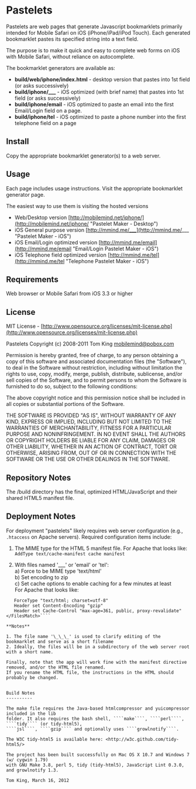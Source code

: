 Pastelets
==========

Pastelets are web pages that generate Javascript bookmarklets primarily intended for Mobile Safari on iOS (iPhone/iPad/iPod Touch).
Each generated bookmarklet pastes its specified string into a text field.

The purpose is to make it quick and easy to complete web forms on iOS with Mobile Safari, without reliance on autocomplete.

The bookmarklet generators are available as:

+ **build/web/iphone/index.html** - desktop version that pastes into 1st field (or asks successively)
+ **build/iphone/___** - iOS optimized (with brief name) that pastes into 1st field (or asks successively)
+ **build/iphone/email** - iOS optimized to paste an email into the first Email/Login field on a page.
+ **build/iphone/tel** - iOS optimized to paste a phone number into the first telephone field on a page

Install
----------

Copy the appropriate bookmarklet generator(s) to a web server.

Usage
----------

Each page includes usage instructions. Visit the appropriate bookmarklet generator page.

The easiest way to use them is visiting the hosted versions

+ Web/Desktop version [http://mobilemind.net/iphone/](http://mobilemind.net/iphone/ "Pastelet Maker - Desktop")
+ iOS General purpose version [http://mmind.me/___](http://mmind.me/___ "Pastelet Maker - iOS")
+ iOS Email/Login optimized version [http://mmind.me/email](http://mmind.me/email "Email/Login Pastelet Maker - iOS")
+ iOS Telephone field optimized version [http://mmind.me/tel](http://mmind.me/tel "Telephone Pastelet Maker - iOS")

Requirements
----------

Web browser or Mobile Safari from iOS 3.3 or higher

License
----------

MIT License - [http://www.opensource.org/licenses/mit-license.php](http://www.opensource.org/licenses/mit-license.php)

Pastelets
Copyright (c) 2008-2011 Tom King  mobilemind@pobox.com

Permission is hereby granted, free of charge, to any person obtaining
a copy of this software and associated documentation files (the
"Software"), to deal in the Software without restriction, including
without limitation the rights to use, copy, modify, merge, publish,
distribute, sublicense, and/or sell copies of the Software, and to
permit persons to whom the Software is furnished to do so, subject to
the following conditions:

The above copyright notice and this permission notice shall be
included in all copies or substantial portions of the Software.

THE SOFTWARE IS PROVIDED "AS IS", WITHOUT WARRANTY OF ANY KIND,
EXPRESS OR IMPLIED, INCLUDING BUT NOT LIMITED TO THE WARRANTIES OF
MERCHANTABILITY, FITNESS FOR A PARTICULAR PURPOSE AND
NONINFRINGEMENT. IN NO EVENT SHALL THE AUTHORS OR COPYRIGHT HOLDERS BE
LIABLE FOR ANY CLAIM, DAMAGES OR OTHER LIABILITY, WHETHER IN AN ACTION
OF CONTRACT, TORT OR OTHERWISE, ARISING FROM, OUT OF OR IN CONNECTION
WITH THE SOFTWARE OR THE USE OR OTHER DEALINGS IN THE SOFTWARE.

Repository Notes
----------

The /build directory has the final, optimized HTML/JavaScript and their shared HTML5 manifest file.


Deployment Notes
----------

For deployment "pastelets" likely requires web server configuration (e.g., ````.htaccess```` on Apache servers).
Required configuration items include:

1. The MIME type for the HTML 5 manifest file. For Apache that looks like:   
  ````AddType text/cache-manifest cache manifest````

2. With files named '\_\_\_' or 'email' or 'tel':   
    a) Force to be MIME type 'text/html'   
    b) Set encoding to zip   
    c) Set cache options to enable caching for a few minutes at least   
For Apache that looks like:   
````<FilesMatch "^(___|email|tel)$">   
   ForceType "text/html; charset=utf-8"   
   Header set Content-Encoding "gzip"   
   Header set Cache-Control "max-age=361, public, proxy-revalidate"   
</FilesMatch>````   

**Notes**

1. The file name '\_\_\_' is used to clarify editing of the bookmarklet and serve as a short filename
2. Ideally, the files will be in a subdirectory of the web server root with a short name.

Finally, note that the app will work fine with the manifest directive removed, and/or the HTML file renamed.
If you rename the HTML file, the instructions in the HTML should probably be changed.


Build Notes
----------

The make file requires the Java-based htmlcompressor and yuicompressor included in the lib
folder. It also requires the bash shell, ````make````, ````perl````, ````tidy```` (or tidy-html5),
````jsl````, ````gzip```` and optionally uses ````growlnotify````.

The W3C tidy-html5 is available here: <http://w3c.github.com/tidy-html5/>

The project has been built successfully on Mac OS X 10.7 and Windows 7 (w/ cygwin 1.79)
with GNU Make 3.8, perl 5, tidy (tidy-html5), JavaScript Lint 0.3.0, and growlnotify 1.3.

Tom King, March 16, 2012
